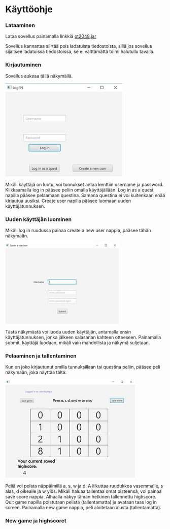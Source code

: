 # Käyttöohje

### Lataaminen

Lataa sovellus painamalla linkkiä [ot2048.jar](https://github.com/lehtoneo/ot-harjoitustyo/releases/download/Viikko7/ot2048.jar)

Sovellus kannattaa siirtää pois ladatuista tiedostoista, sillä jos sovellus sijaitsee ladatuissa tiedostoissa, se ei välttämättä toimi halutullu tavalla.

### Kirjautuminen
Sovellus aukeaa tällä näkymällä.


<img src="https://github.com/lehtoneo/ot-harjoitustyo/blob/master/ot2048/dokumentaatio/kuvia/logInKuva.JPG">


Mikäli käyttäjä on luotu, voi tunnukset antaa kenttiin username ja password. Klikkaamalla log in pääsee peliin omalla käyttäjällään.
Log in as a quest napilla pääsee pelaamaan questina. Samana questina ei voi kuitenkaan enää kirjautua uusiksi.
Create user napilla pääsee luomaan uuden käyttäjätunnuksen.
### Uuden käyttäjän luominen

Mikäli log in ruudussa painaa create a new user nappia, pääsee tähän näkymään.

<img src="https://github.com/lehtoneo/ot-harjoitustyo/blob/master/ot2048/dokumentaatio/kuvia/createUserKuva.JPG">

Tästä näkymästä voi luoda uuden käyttäjän, antamalla ensin käyttäjätunnuksen, jonka jälkeen salasanan kahteen otteeseen.
Painamalla submit, käyttäjä luodaan, mikäli vain mahdollista ja näkymä suljetaan.

### Pelaaminen ja tallentaminen

Kun on joko kirjautunut omilla tunnuksillaan tai questina peliin, pääsee peli näkymään, joka näyttää tältä:

<img src="https://github.com/lehtoneo/ot-harjoitustyo/blob/master/ot2048/dokumentaatio/kuvia/ohtePeliKuva.JPG">

Peliä voi pelata näppäimillä a, s, w ja d. A liikuttaa ruudukkoa vasemmalle, s alas, d oikealle ja w ylös. Mikäli haluaa tallentaa omat pisteensä, voi painaa save score nappia. Alhaalla näkyy tämän hetkinen tallennettu highscore. Quit game napilla poistutaan pelistä (tallentamatta) ja avataan taas log in screen. Painamalla new game nappia, peli aloitetaan alusta (tallentamatta).

### New game ja highscoret

<imt src="https://github.com/lehtoneo/ot-harjoitustyo/blob/master/ot2048/dokumentaatio/kuvia/highScoreKuva.JPG">

